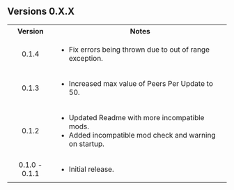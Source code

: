 <div class="header">
	<h2>Versions 0.X.X</h2>
</div>
<table>
	<tbody>
		<tr>
			<th align="center">Version</th>
			<th align="center">Notes</th>
		</tr>
		<tr>
			<td align="center">0.1.4</td>
			<td align="left">
				<ul>
					<li>Fix errors being thrown due to out of range exception.</li>
				</ul>
			</td>
		</tr>
		<tr>
			<td align="center">0.1.3</td>
			<td align="left">
				<ul>
					<li>Increased max value of Peers Per Update to 50.</li>
				</ul>
			</td>
		</tr>
		<tr>
			<td align="center">0.1.2</td>
			<td align="left">
				<ul>
					<li>Updated Readme with more incompatible mods.</li>
					<li>Added incompatible mod check and warning on startup.</li>
				</ul>
			</td>
		</tr>
		<tr>
			<td align="center">0.1.0 - 0.1.1</td>
			<td align="left">
				<ul>
					<li>Initial release.</li>
				</ul>
			</td>
		</tr>
	</tbody>
</table>